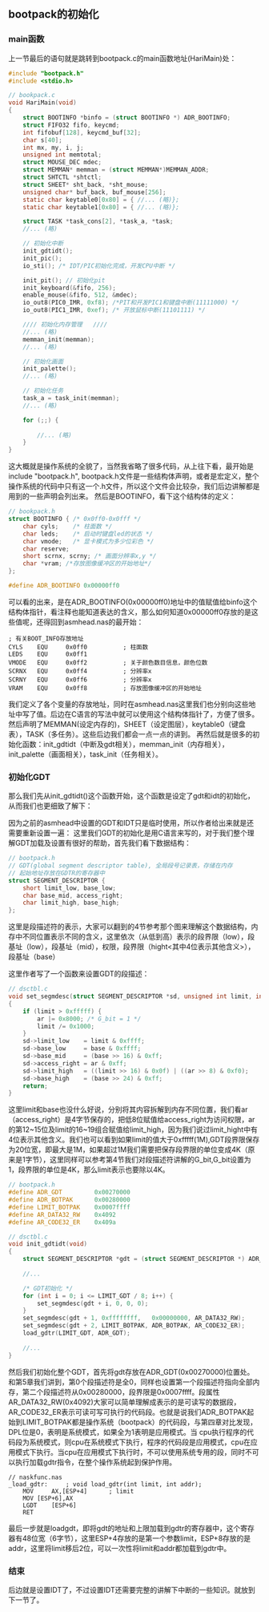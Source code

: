 ## bootpack的初始化

### main函数
上一节最后的语句就是跳转到bootpack.c的main函数地址(HariMain)处：

```c
#include "bootpack.h"
#include <stdio.h>

// bookpack.c
void HariMain(void)
{
    struct BOOTINFO *binfo = (struct BOOTINFO *) ADR_BOOTINFO;
    struct FIFO32 fifo, keycmd;
    int fifobuf[128], keycmd_buf[32];
    char s[40];
    int mx, my, i, j;
    unsigned int memtotal;
    struct MOUSE_DEC mdec;
    struct MEMMAN* memman = (struct MEMMAN*)MEMMAN_ADDR;
    struct SHTCTL *shtctl;
    struct SHEET* sht_back, *sht_mouse;
    unsigned char* buf_back, buf_mouse[256];
    static char keytable0[0x80] = { //... (略)};
    static char keytable1[0x80] = { //... (略)};

    struct TASK *task_cons[2], *task_a, *task;
    //... (略)

    // 初始化中断
    init_gdtidt();
    init_pic();
    io_sti(); /* IDT/PIC初始化完成，开发CPU中断 */

    init_pit(); // 初始化pit
    init_keyboard(&fifo, 256);
    enable_mouse(&fifo, 512, &mdec);
    io_out8(PIC0_IMR, 0xf8); /*PIT和开发PIC1和键盘中断(11111000) */
    io_out8(PIC1_IMR, 0xef); /* 开放鼠标中断(11101111) */

    //// 初始化内存管理   ////
    //... (略)
    memman_init(memman);
    //... (略)

    // 初始化画面
    init_palette();
    //... (略)

    // 初始化任务
    task_a = task_init(memman);
    //... (略)

    for (;;) {
    
        //... (略)
    }
}
```

这大概就是操作系统的全貌了，当然我省略了很多代码，从上往下看，最开始是include "bootpack.h", bootpack.h文件是一些结构体声明，或者是宏定义，整个操作系统的代码中只有这一个.h文件，所以这个文件会比较杂，我们后边讲解都是用到的一些声明会列出来。
然后是BOOTINFO，看下这个结构体的定义：
```c
// bookpack.h
struct BOOTINFO { /* 0x0ff0-0x0fff */
	char cyls;    /* 柱面数 */
	char leds;    /* 启动时键盘led的状态 */
	char vmode;   /* 显卡模式为多少位彩色 */
	char reserve;
	short scrnx, scrny; /* 画面分辨率x,y */
	char *vram; /*存放图像缓冲区的开始地址*/
};

#define ADR_BOOTINFO 0x00000ff0
```
可以看的出来，是在ADR_BOOTINFO(0x00000ff0)地址中的值赋值给binfo这个结构体指针，看注释也能知道表达的含义，那么如何知道0x00000ff0存放的是这些值呢，还得回到asmhead.nas的最开始：
```
; 有关BOOT_INFO存放地址
CYLS	EQU		0x0ff0			; 柱面数
LEDS	EQU		0x0ff1
VMODE	EQU		0x0ff2			; 关于颜色数目信息，颜色位数
SCRNX	EQU		0x0ff4			; 分辨率x
SCRNY	EQU		0x0ff6			; 分辨率x
VRAM	EQU		0x0ff8			; 存放图像缓冲区的开始地址
```
我们定义了各个变量的存放地址，同时在asmhead.nas这里我们也分别向这些地址中写了值。后边在C语言的写法中就可以使用这个结构体指针了，方便了很多。
然后声明了MEMMAN(设定内存的)，SHEET（设定图层），keytable0（键盘表），TASK（多任务）。这些后边我们都会一点一点的讲到。
再然后就是很多的初始化函数：init_gdtidt（中断及gdt相关），memman_init（内存相关），init_palette（画面相关），task_init（任务相关）。

### 初始化GDT
那么我们先从init_gdtidt()这个函数开始，这个函数是设定了gdt和idt的初始化，从而我们也更细致了解下：

因为之前的asmhead中设置的GDT和IDT只是临时使用，所以作者给出来就是还需要重新设置一遍：
这里我们GDT的初始化是用C语言来写的，对于我们整个理解GDT加载及设置有很好的帮助，首先我们看下数据结构：
```c
// bootpack.h
// GDT(global segment descriptor table), 全局段号记录表，存储在内存
// 起始地址存放在GDTR的寄存器中
struct SEGMENT_DESCRIPTOR {
	short limit_low, base_low;
	char base_mid, access_right;
	char limit_high, base_high;
};
```
这里是段描述符的表示，大家可以翻到的4节参考那个图来理解这个数据结构，内存中不同位置表示不同的含义，这里依次（从低到高）表示的段界限（low），段基址（low），段基址（mid），权限，段界限（hight<其中4位表示其他含义>），段基址（base）

这里作者写了一个函数来设置GDT的段描述：
```c
// dsctbl.c
void set_segmdesc(struct SEGMENT_DESCRIPTOR *sd, unsigned int limit, int base, int ar)
{
	if (limit > 0xfffff) {
		ar |= 0x8000; /* G_bit = 1 */
		limit /= 0x1000;
	}
	sd->limit_low    = limit & 0xffff;
	sd->base_low     = base & 0xffff;
	sd->base_mid     = (base >> 16) & 0xff;
	sd->access_right = ar & 0xff;
	sd->limit_high   = ((limit >> 16) & 0x0f) | ((ar >> 8) & 0xf0);
	sd->base_high    = (base >> 24) & 0xff;
	return;
}
```
这里limit和base也没什么好说，分别将其内容拆解到内存不同位置，我们看ar（access_right）是4字节保存的，把低8位赋值给access_right为访问权限，ar的第12~15位及limit的16~19组合赋值给limit_high，因为我们说过limit_hight中有4位表示其他含义。我们也可以看到如果limit的值大于0xfffff(1M),GDT段界限保存为20位宽，即最大是1M，如果超过1M我们需要把保存段界限的单位变成4K（原来是1字节），这里同样可以参考第4节我们对段描述符讲解的G_bit,G_bit设置为1，段界限的单位是4K，那么limit表示也要除以4K。

```c
// bootpack.h
#define ADR_GDT			0x00270000
#define ADR_BOTPAK		0x00280000
#define LIMIT_BOTPAK	0x0007ffff
#define AR_DATA32_RW	0x4092
#define AR_CODE32_ER	0x409a

// dsctbl.c
void init_gdtidt(void)
{
    struct SEGMENT_DESCRIPTOR *gdt = (struct SEGMENT_DESCRIPTOR *) ADR_GDT;
	
    //...

    /* GDT初始化 */
    for (int i = 0; i <= LIMIT_GDT / 8; i++) {
        set_segmdesc(gdt + i, 0, 0, 0);
    }
    set_segmdesc(gdt + 1, 0xffffffff,   0x00000000, AR_DATA32_RW);
    set_segmdesc(gdt + 2, LIMIT_BOTPAK, ADR_BOTPAK, AR_CODE32_ER);
    load_gdtr(LIMIT_GDT, ADR_GDT);
    
    //...
}
```
然后我们初始化整个GDT，首先将gdt存放在ADR_GDT(0x00270000)位置处。和第5章我们讲到，第0个段描述符是全0，同样也设置第一个段描述符指向全部内存，第二个段描述符从0x00280000，段界限是0x0007ffff。段属性AR_DATA32_RW(0x4092)大家可以简单理解成表示的是可读写的数据段，AR_CODE32_ER表示可读可写可执行的代码段。也就是说我们ADR_BOTPAK起始到LIMIT_BOTPAK都是操作系统（bootpack）的代码段，与第四章对比发现，DPL位是0，表明是系统模式，如果全为1表明是应用模式。当
cpu执行程序的代码段为系统模式，则cpu在系统模式下执行，程序的代码段是应用模式，cpu在应用模式下执行。当cpu在应用模式下执行时，不可以使用系统专用的段，同时不可以执行加载gdtr指令，在整个操作系统起到保护作用。

```
// naskfunc.nas
_load_gdtr:		; void load_gdtr(int limit, int addr);
	MOV     AX,[ESP+4]		; limit
	MOV	[ESP+6],AX
	LGDT	[ESP+6]
	RET
```
最后一步就是loadgdt，即将gdt的地址和上限加载到gdtr的寄存器中，这个寄存器有48位宽（6字节），这里ESP+4存放的是第一个参数limit，ESP+8存放的是addr，这里将limit移后2位，可以一次性将limit和addr都加载到gdtr中。

### 结束
后边就是设置IDT了，不过设置IDT还需要完整的讲解下中断的一些知识。就放到下一节了。
